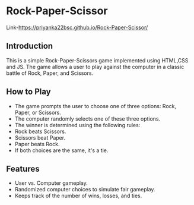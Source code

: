 # Rock-Paper-Scissor
Link-https://priyanka22bsc.github.io/Rock-Paper-Scissor/

## Introduction

This is a simple Rock-Paper-Scissors game implemented using HTML,CSS and JS. The game allows a user to play against the computer in a classic battle of Rock, Paper, and Scissors.

## How to Play
- The game prompts the user to choose one of three options: Rock, Paper, or Scissors.
- The computer randomly selects one of these three options.
- The winner is determined using the following rules:
- Rock beats Scissors.
- Scissors beat Paper.
- Paper beats Rock.
- If both choices are the same, it's a tie.
  
## Features

- User vs. Computer gameplay.
- Randomized computer choices to simulate fair gameplay.
- Keeps track of the number of wins, losses, and ties.

